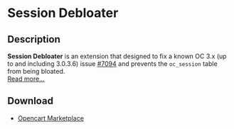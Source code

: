 # Session Debloater

## Description
**Session Debloater** is an extension that designed to fix a known OC 3.x (up to and including 3.0.3.6) issue [#7094](https://github.com/opencart/opencart/issues/7094) and prevents the `oc_session` table from being bloated.  
[Read more...](./module/README.md)

## Download
* [Opencart Marketplace](https://www.opencart.com/index.php?route=marketplace/extension/info&extension_id=38580)
